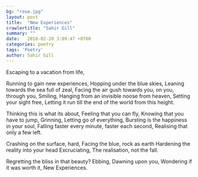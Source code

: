 ```yaml
---
bg: "rose.jpg"
layout: post
title:  "New Experiences"
crawlertitle: "Sahir Gill"
summary: ""
date:   2018-02-20 3:09:47 +0700
categories: poetry
tags: 'Poetry'
author: Sahir Gill
---
```


Escaping to a vacation from life,
<!--more-->
Running to gain new experiences,
Hopping under the blue skies,
Leaning towards the sea full of zeal,
Facing the air gush towards you,
on you,
through you,
Smiling,
Hanging from an invisible noose from heaven,
Setting your sight free,
Letting it run till the end of the world from this height.

Thinking this is what its about,
Feeling that you can fly,
Knowing that you have to jump,
Grinning,
Letting go of everything,
Bursting is the happiness in your soul,
Falling faster every minute, faster each second,
Realising that only a few left.

Crashing on the surface, hard,
Facing the blue, rock as earth
Hardening the reality into your head
Excruciating,
The realisation, not the fall.

Regretting the bliss in that beauty?
Ebbing,
Dawning upon you,
Wondering if it was worth it,
New Experiences.